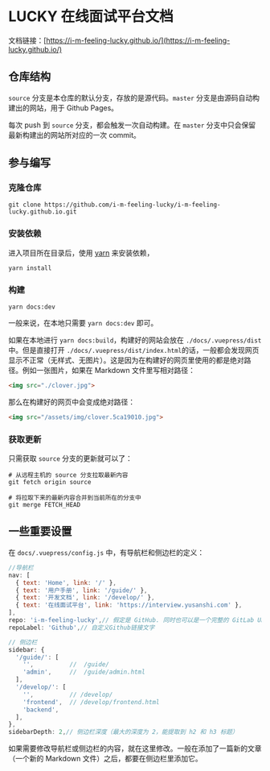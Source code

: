 # LUCKY 在线面试平台文档

文档链接：[https://i-m-feeling-lucky.github.io/](https://i-m-feeling-lucky.github.io/)

## 仓库结构

`source` 分支是本仓库的默认分支，存放的是源代码。`master` 分支是由源码自动构建出的网站，用于 Github Pages。

每次 push 到 `source` 分支，都会触发一次自动构建。在 `master` 分支中只会保留最新构建出的网站所对应的一次 commit。

## 参与编写

### 克隆仓库

```shell
git clone https://github.com/i-m-feeling-lucky/i-m-feeling-lucky.github.io.git
```

### 安装依赖

进入项目所在目录后，使用 [yarn](https://github.com/yarnpkg/yarn) 来安装依赖，

```shell
yarn install
```

### 构建

```shell
yarn docs:dev
```

一般来说，在本地只需要 `yarn docs:dev` 即可。

如果在本地进行 `yarn docs:build`，构建好的网站会放在 `./docs/.vuepress/dist` 中。但是直接打开 `./docs/.vuepress/dist/index.html`的话，一般都会发现网页显示不正常（无样式、无图片）。这是因为在构建好的网页里使用的都是绝对路径。例如一张图片，如果在 Markdown 文件里写相对路径：

```html
<img src="./clover.jpg">
```

那么在构建好的网页中会变成绝对路径：

```html
<img src="/assets/img/clover.5ca19010.jpg">
```

### 获取更新

只需获取 `source` 分支的更新就可以了：

```shell
# 从远程主机的 source 分支拉取最新内容
git fetch origin source

# 将拉取下来的最新内容合并到当前所在的分支中
git merge FETCH_HEAD
```

## 一些重要设置

在 `docs/.vuepress/config.js` 中，有导航栏和侧边栏的定义：

```js
//导航栏
nav: [
  { text: 'Home', link: '/' },
  { text: '用户手册', link: '/guide/' },
  { text: '开发文档', link: '/develop/' },
  { text: '在线面试平台', link: 'https://interview.yusanshi.com' },
],
repo: 'i-m-feeling-lucky',// 假定是 GitHub. 同时也可以是一个完整的 GitLab URL
repoLabel: 'Github',// 自定义Github链接文字

// 侧边栏
sidebar: {
  '/guide/': [
    '',          //  /guide/
    'admin',     //  /guide/admin.html
  ],
  '/develop/': [
    '',          // /develop/
    'frontend',  // /develop/frontend.html
    'backend',
  ],
},
sidebarDepth: 2,// 侧边栏深度（最大的深度为 2，能提取到 h2 和 h3 标题）
```

如果需要修改导航栏或侧边栏的内容，就在这里修改。一般在添加了一篇新的文章（一个新的 Markdown 文件）之后，都要在侧边栏里添加它。
